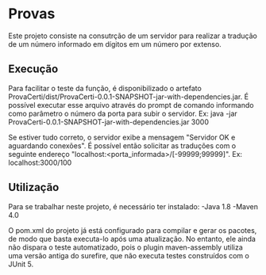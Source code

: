# Provas
Este projeto consiste na consutrção de um servidor para realizar a tradução de um número informado em dígitos em um número por extenso.

## Execução
Para facilitar o teste da função, é disponibilizado o artefato ProvaCerti/dist/ProvaCerti-0.0.1-SNAPSHOT-jar-with-dependencies.jar. É possível executar esse arquivo através do prompt de comando informando como parâmetro o número da porta para subir o servidor.
Ex: java -jar ProvaCerti-0.0.1-SNAPSHOT-jar-with-dependencies.jar 3000

Se estiver tudo correto, o servidor exibe a mensagem "Servidor OK e aguardando conexões". É possível então solicitar as traduções com o seguinte endereço "localhost:<porta_informada>/[-99999;99999]".
Ex: localhost:3000/100

## Utilização
Para se trabalhar neste projeto, é necessário ter instalado:
-Java 1.8
-Maven 4.0

O pom.xml do projeto já está configurado para compilar e gerar os pacotes, de modo que basta executa-lo após uma atualização. No entanto, ele ainda não dispara o teste automatizado, pois o plugin maven-assembly utiliza uma versão antiga do surefire, que não executa testes construídos com o JUnit 5.
